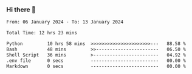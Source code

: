 ### Hi there 👋

<!--
**ututono/ututono** is a ✨ _special_ ✨ repository because its `README.md` (this file) appears on your GitHub profile.

Here are some ideas to get you started:

- 🔭 I’m currently working on ...
- 🌱 I’m currently learning ...
- 👯 I’m looking to collaborate on ...
- 🤔 I’m looking for help with ...
- 💬 Ask me about ...
- 📫 How to reach me: ...
- 😄 Pronouns: ...
- ⚡ Fun fact: ...
-->



<!--START_SECTION:waka-->

```txt
From: 06 January 2024 - To: 13 January 2024

Total Time: 12 hrs 23 mins

Python         10 hrs 58 mins  >>>>>>>>>>>>>>>>>>>>>>---   88.58 %
Bash           48 mins         >>-----------------------   06.50 %
Shell Script   36 mins         >------------------------   04.92 %
.env file      0 secs          -------------------------   00.00 %
Markdown       0 secs          -------------------------   00.00 %
```

<!--END_SECTION:waka-->
